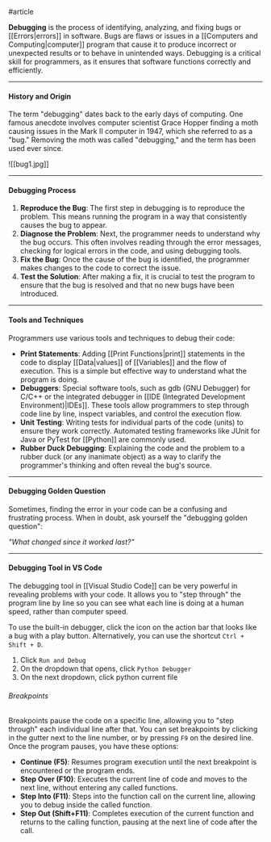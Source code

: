 #article 

**Debugging** is the process of identifying, analyzing, and fixing bugs or [[Errors|errors]] in software. Bugs are flaws or issues in a [[Computers and Computing|computer]] program that cause it to produce incorrect or unexpected results or to behave in unintended ways. Debugging is a critical skill for programmers, as it ensures that software functions correctly and efficiently.

---
#### History and Origin

The term "debugging" dates back to the early days of computing. One famous anecdote involves computer scientist Grace Hopper finding a moth causing issues in the Mark II computer in 1947, which she referred to as a "bug." Removing the moth was called "debugging," and the term has been used ever since.

![[bug1.jpg]]

---
#### Debugging Process

1. **Reproduce the Bug**: The first step in debugging is to reproduce the problem. This means running the program in a way that consistently causes the bug to appear.
2. **Diagnose the Problem**: Next, the programmer needs to understand why the bug occurs. This often involves reading through the error messages, checking for logical errors in the code, and using debugging tools.
3. **Fix the Bug**: Once the cause of the bug is identified, the programmer makes changes to the code to correct the issue.
4. **Test the Solution**: After making a fix, it is crucial to test the program to ensure that the bug is resolved and that no new bugs have been introduced.

---
#### Tools and Techniques

Programmers use various tools and techniques to debug their code:

- **Print Statements**: Adding [[Print Functions|print]] statements in the code to display [[Data|values]] of [[Variables]] and the flow of execution. This is a simple but effective way to understand what the program is doing.
- **Debuggers**: Special software tools, such as gdb (GNU Debugger) for C/C++ or the integrated debugger in [[IDE (Integrated Development Environment)|IDEs]]. These tools allow programmers to step through code line by line, inspect variables, and control the execution flow.
- **Unit Testing**: Writing tests for individual parts of the code (units) to ensure they work correctly. Automated testing frameworks like JUnit for Java or PyTest for [[Python]] are commonly used.
- **Rubber Duck Debugging**: Explaining the code and the problem to a rubber duck (or any inanimate object) as a way to clarify the programmer's thinking and often reveal the bug's source.

---
#### Debugging Golden Question

Sometimes, finding the error in your code can be a confusing and frustrating process. When in doubt, ask yourself the "debugging golden question":

*"What changed since it worked last?"*

---
#### Debugging Tool in VS Code

The debugging tool in [[Visual Studio Code]] can be very powerful in revealing problems with your code. It allows you to "step through" the program line by line so you can see what each line is doing at a human speed, rather than computer speed.

To use the built-in debugger, click the icon on the action bar that looks like a bug with a play button. Alternatively, you can use the shortcut `Ctrl + Shift + D`.

1. Click `Run and Debug`
2. On the dropdown that opens, click `Python Debugger`
3. On the next dropdown, click python current file

###### Breakpoints

Breakpoints pause the code on a specific line, allowing you to "step through" each individual line after that. You can set breakpoints by clicking in the gutter next to the line number, or by pressing `F9` on the desired line. Once the program pauses, you have these options:

- **Continue (F5)**: Resumes program execution until the next breakpoint is encountered or the program ends.
- **Step Over (F10)**: Executes the current line of code and moves to the next line, without entering any called functions.
- **Step Into (F11)**: Steps into the function call on the current line, allowing you to debug inside the called function.
- **Step Out (Shift+F11)**: Completes execution of the current function and returns to the calling function, pausing at the next line of code after the call.
